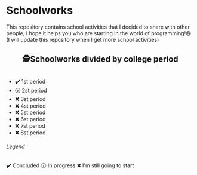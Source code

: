 # Schoolworks

This repository contains school activities that I decided to share with other people, I hope it helps you who are starting in the world of programming!😄  (I will update this repository when I get more school activities)

<div align="center">
  <h2>🕵Schoolworks divided by college period<h2>
</div>

<ul>
  <li>✔️ 1st period</li>
  <li>🕝 2st period</li>
  <li>❌ 3st period</li>
  <li>❌ 4st period</li>
  <li>❌ 5st period</li>
  <li>❌ 6st period</li>
  <li>❌ 7st period</li>
  <li>❌ 8st period</li>
</ul>

<h6>Legend</h6>
✔️ Concluded
🕝 In progress
❌ I'm still going to start
